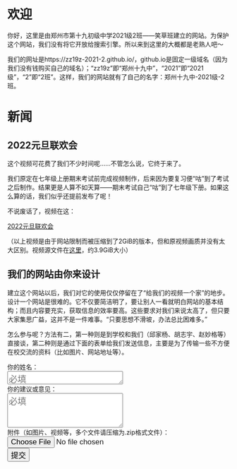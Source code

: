 # 欢迎

你好，这里是由郑州市第十九初级中学2021级2班——笑草班建立的网站。为保护这个网站，我们没有将它开放给搜索引擎。所以来到这里的大概都是老熟人吧～

我们的网址是https://zz19z-2021-2.github.io/，github.io是固定一级域名（因为我们没有钱购买自己的域名）；“zz19z”即“郑州十九中”，“2021”即“2021级”，“2”即“2班”。这样，我们的网站就有了自己的名字：郑州十九中-2021级-2班。

# 新闻

## 2022元旦联欢会

这个视频可花费了我们不少时间呢……不管怎么说，它终于来了。

我们原定在七年级上册期末考试前完成视频制作，后来因为要复习便“咕”到了考试之后制作。结果更是人算不如天算——期末考试自己“咕”到了七年级下册。如果这么算的话，我们似乎还提前发布了呢！

不说废话了，视频在这：

[2022元旦联欢会](Files/2022元旦联欢会.mp4)

（以上视频是由于网站限制而被压缩到了2GiB的版本，但和原视频画质并没有太大区别。视频源文件在[这里](https://www.123pan.com/s/PE5A-TNNF3)，约3.9GiB大小）

## 我们的网站由你来设计

建立这个网站以后，我们对它的使用仅仅停留在了“给我们的视频一个家”的地步。设计一个网站是很难的。它不仅要简洁明了，要让别人一看就明白网站的基本结构；而且内容要充实，获取信息的效率要高。这些要求对我们来说太高了，但只要大家集思广益，这并不是一件难事。“只要思想不滑坡，办法总比困难多。”

怎么参与呢？方法有二，第一种则是到学校和我们（邱家杨、胡志宇、赵妙格等）直接谈，第二种则是通过下面的表单给我们发送信息，主要是为了传输一些不方便在校交流的资料（比如图片、网站地址等）。

<form id="my-form" action="https://formspree.io/f/mdoyqljy" method="POST">
  <label>
    你的姓名：<br />
    <textarea rows="1" cols="20" style="font-size:20px" required="required" placeholder="必填" name="姓名"></textarea>
  </label>
  <br />
  <label>
    你的建议或意见：<br />
    <textarea rows="3" cols="20" style="font-size:20px" name="消息" required="required" placeholder="必填"></textarea>
  </label>
  <br />
  <label>
    附件（如图片、视频等，多个文件请压缩为.zip格式文件）：<br />
    <input type="file" name="附件" style="font-size:17px">
  </label>
  <br />
  <button id="my-form-button" style="font-size:17px">提交</button>
</form>
<script>
    var form = document.getElementById("my-form");
  async function handleSubmit(event) {
  event.preventDefault();
  var status = document.getElementById("my-form-status");
  var data = new FormData(event.target);
  fetch(event.target.action, {
    method: form.method,
    body: data,
    headers: {
        'Accept': 'application/json'
    }
  }).then(response => {
    status.innerHTML = "感谢您的建议！";
    form.reset()
  }).catch(error => {
    status.innerHTML = "Oh, no！你的建议提交失败，请稍后再试。"
  });
}
form.addEventListener("submit", handleSubmit)
</script>
